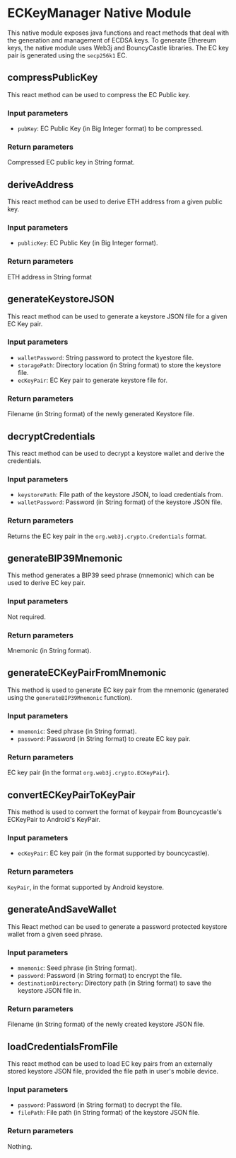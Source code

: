# ECKeyManager Native Module
This native module exposes java functions and react methods that deal with the generation and management of ECDSA keys. To generate Ethereum keys, the native module uses Web3j and BouncyCastle libraries. The EC key pair is generated using the `secp256k1` EC.

## compressPublicKey
This react method can be used to compress the EC Public key.

### Input parameters
* `pubKey`: EC Public Key (in Big Integer format) to be compressed.

### Return parameters
Compressed EC public key in String format.

## deriveAddress
This react method can be used to derive ETH address from a given public key.

### Input parameters
* `publicKey`: EC Public Key (in Big Integer format).

### Return parameters
ETH address in String format

## generateKeystoreJSON
This react method can be used to generate a keystore JSON file for a given EC Key pair.

### Input parameters
* `walletPassword`: String password to protect the kyestore file.
* `storagePath`: Directory location (in String format) to store the keystore file.
* `ecKeyPair`: EC Key pair to generate keystore file for.

### Return parameters
Filename (in String format) of the newly generated Keystore file.

## decryptCredentials
This react method can be used to decrypt a keystore wallet and derive the credentials.

### Input parameters
* `keystorePath`: File path of the keystore JSON, to load credentials from.
* `walletPassword`: Password (in String format) of the keystore JSON file.

### Return parameters
Returns the EC key pair in the `org.web3j.crypto.Credentials` format.

## generateBIP39Mnemonic
This method generates a BIP39 seed phrase (mnemonic) which can be used to derive EC key pair.

### Input parameters
Not required.

### Return parameters
Mnemonic (in String format).

## generateECKeyPairFromMnemonic
This method is used to generate EC key pair from the mnemonic (generated using the `generateBIP39Mnemonic` function).

### Input parameters
* `mnemonic`: Seed phrase (in String format).
* `password`: Password (in String format) to create EC key pair.

### Return parameters
EC key pair (in the format `org.web3j.crypto.ECKeyPair`).

## convertECKeyPairToKeyPair
This method is used to convert the format of keypair from Bouncycastle's ECKeyPair to Android's KeyPair.

### Input parameters
* `ecKeyPair`: EC key pair (in the format supported by bouncycastle).

### Return parameters
`KeyPair`, in the format supported by Android keystore.

## generateAndSaveWallet
This React method can be used to generate a password protected keystore wallet from a given seed phrase.

### Input parameters
* `mnemonic`: Seed phrase (in String format).
* `password`: Password (in String format) to encrypt the file.
* `destinationDirectory`: Directory path (in String format) to save the keystore JSON file in.

### Return parameters
Filename (in String format) of the newly created keystore JSON file.

## loadCredentialsFromFile
This react method can be used to load EC key pairs from an externally stored keystore JSON file, provided the file path in user's mobile device.

### Input parameters
* `password`: Password (in String format) to decrypt the file.
* `filePath`: File path (in String format) of the keystore JSON file.

### Return parameters
Nothing.